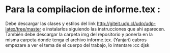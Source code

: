 # Para la compilacion de informe.tex :
Debe descargar las clases y estilos del link http://giteit.udp.cl/udp/udp-latex/tree/master  e instalarlos siguiendo las instrucciones que ahi aparecen. También debe descargar la carpeta img del repositorio y ponerla en la misma carpeta donde tenga el archivo informe.tex.
(Yanjari) cabros empezare a ver el tema de el cuerpo del trabajo, lo intentare :cc djsk
